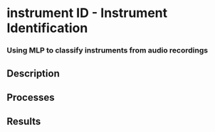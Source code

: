 # instrument ID - Instrument Identification
### Using MLP to classify instruments from audio recordings

## Description

## Processes

## Results